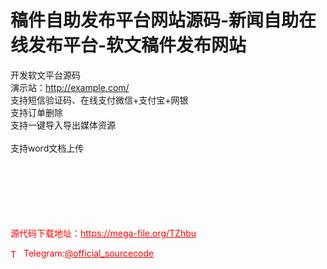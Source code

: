 # 稿件自助发布平台网站源码-新闻自助在线发布平台-软文稿件发布网站

开发软文平台源码<br>演示站：http://example.com/<br>支持短信验证码、在线支付微信+支付宝+网银<br>支持订单删除<br>支持一键导入导出媒体资源<br><br>支持word文档上传<br><br><br><br><br><br><br>


<p style="color: red;">源代码下载地址：<a href="https://mega-file.org/TZhbu" style="color: red;">https://mega-file.org/TZhbu</a></p><p style="color: red;"><img src="https://cdn-icons-png.flaticon.com/512/2111/2111646.png" alt="Telegram Icon" style="width: 16px; vertical-align: middle; margin-right: 5px;">Telegram:<a href="https://t.me/official_sourcecode" style="color: red;">@official_sourcecode</a></p>